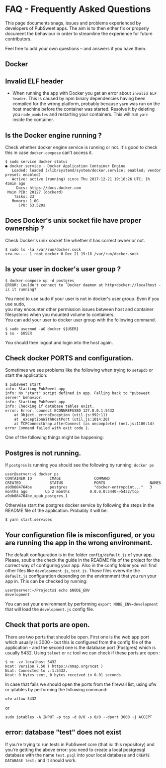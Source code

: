 # FAQ - Frequently Asked Questions

This page documents snags, issues and problems experienced by developers of PubSweet apps. The aim is to then either fix or properly document the behaviour in order to streamline the experience for future contributors.

Feel free to add your own questions – and answers if you have them.

## Docker

## Invalid ELF header

- When running the app with Docker you get an error about `invalid ELF header`. This is caused by npm binary dependencies having been compiled for the wrong platform, probably because `yarn` was run on the host machine before the container was started. Resolve it by deleting you `node_modules` and restarting your containers. This will run `yarn` inside the container.

## Is the Docker engine running ?

Check whether docker engine service is running or not. It's good to check this in case `docker-compose` can’t access it.

```
$ sudo service docker status
● docker.service - Docker Application Container Engine
   Loaded: loaded (/lib/systemd/system/docker.service; enabled; vendor preset: enabled)
   Active: active (running) since Thu 2017-12-21 19:16:26 UTC; 1h 45min ago
     Docs: https://docs.docker.com
 Main PID: 20127 (dockerd)
    Tasks: 23
   Memory: 1.0G
      CPU: 53.520s
```

## Does Docker's unix socket file have proper ownership ?

Check Docker's unix socket file whether it has correct owner or not.

```
$ sudo ls -la /var/run/docker.sock
srw-rw---- 1 root docker 0 Dec 21 19:16 /var/run/docker.sock
```

## Is your user in docker's user group ?

```
$ docker-compose up -d postgres
ERROR: Couldn't connect to ˜Docker daemon at http+docker://localhost - is it running?
```

You need to use sudo if your user is not in docker's user group. Even if you use sudo,  
you may encounter other permission issues between host and container filesystems when you mounted volume to containers.  
You can add your user to docker user group with the following command.

```
$ sudo usermod -aG docker ${USER}
$ su - $USER
```

You should then logout and login into the host again.

## Check docker PORTS and configuration.

Sometimes we see problems like the following when trying to `setupdb` or start the application:

```
$ pubsweet start
info: Starting PubSweet app
info: No "start" script defined in app. Falling back to "pubsweet server" behavior.
info: Starting PubSweet app
info: Checking if database tables exist.
error: Error: connect ECONNREFUSED 127.0.0.1:5432
    at Object._errnoException (util.js:992:11)
    at _exceptionWithHostPort (util.js:1014:20)
    at TCPConnectWrap.afterConnect [as oncomplete] (net.js:1186:14)
error Command failed with exit code 1.
```

One of the following things might be happening:

## Postgres is not running.

If `postgres` is running you should see the following by running: `docker ps`

```
user@server:~$ docker ps
CONTAINER ID        IMAGE               COMMAND                  CREATED             STATUS              PORTS                    NAMES
a9db084764be        postgres            "docker-entrypoint..."   3 months ago        Up 2 months         0.0.0.0:5440->5432/tcp   a9db084764be_xpub_postgres_1
```

Otherwise start the postgres docker service by following the steps in the README file of the application. Probably it will be:

```
$ yarn start:services
```

## Your configuration file is misconfigured, or you are running the app in the wrong environment.

The default configuration is in the folder `config/default.js` of your app. Please, souble the check the guide in the README file of the project for the correct way of configuring your app. Also in the config folder you will find other files like `developement.js`, `test.js`. Those files overwrite the `default.js` configuration depending on the environment that you run your app in. This can be checked by running:

```
user@server:~/Projects$ echo $NODE_ENV
development
```

You can set your environment by performing `export NODE_ENV=development` that will load the `development.js` config file.

## Check that ports are open.

There are two ports that should be open. First one is the web app port which usually is 3000 - but this is configured from the config file of the application - and the second one is the database port (Postgres) which is usually 5432.
Using `telnet` or `nc` tool we can check if these ports are open :

```
$ nc -zv localhost 5432
Ncat: Version 7.50 ( https://nmap.org/ncat )
Ncat: Connected to ::1:5432.
Ncat: 0 bytes sent, 0 bytes received in 0.01 seconds.
```

In case that fails we should open the ports from the firewall list, using ufw or iptables by performing the following command:

```
ufw allow 5432
```

or

```
sudo iptables -A INPUT -p tcp -d 0/0 -s 0/0 --dport 3000 -j ACCEPT
```

## error: database "test" does not exist

If you're trying to run tests in PubSweet core (that is: this repository) and you're getting the above error: you need to create a local postgresql database with the name `test`. `psql` into your local database and `CREATE DATABASE test;` and it should work.
